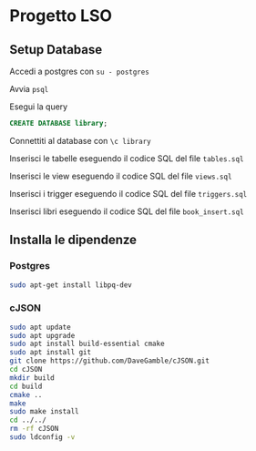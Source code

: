 # Progetto LSO

## Setup Database
Accedi a postgres con `su - postgres`

Avvia `psql`

Esegui la query 
```sql
CREATE DATABASE library;
```

Connettiti al database con `\c library`

Inserisci le tabelle eseguendo il codice SQL del file `tables.sql`

Inserisci le view eseguendo il codice SQL del file `views.sql`

Inserisci i trigger eseguendo il codice SQL del file `triggers.sql`

Inserisci libri eseguendo il codice SQL del file `book_insert.sql`

## Installa le dipendenze
### Postgres
```sh
sudo apt-get install libpq-dev
```

### cJSON
```sh
sudo apt update
sudo apt upgrade
sudo apt install build-essential cmake
sudo apt install git
git clone https://github.com/DaveGamble/cJSON.git
cd cJSON
mkdir build
cd build
cmake ..
make
sudo make install
cd ../../
rm -rf cJSON
sudo ldconfig -v
```